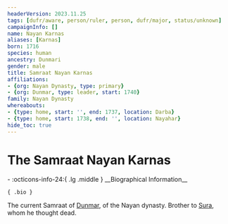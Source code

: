 ```yaml
---
headerVersion: 2023.11.25
tags: [dufr/aware, person/ruler, person, dufr/major, status/unknown]
campaignInfo: []
name: Nayan Karnas
aliases: [Karnas]
born: 1716
species: human
ancestry: Dunmari
gender: male
title: Samraat Nayan Karnas
affiliations:
- {org: Nayan Dynasty, type: primary}
- {org: Dunmar, type: leader, start: 1740}
family: Nayan Dynasty
whereabouts:
- {type: home, start: '', end: 1737, location: Darba}
- {type: home, start: 1738, end: '', location: Nayahar}
hide_toc: true
---
```

# The Samraat Nayan Karnas
<div class="grid cards ext-narrow-margin ext-one-column" markdown>
- :octicons-info-24:{ .lg .middle } __Biographical Information__

    { .bio }

</div>


The current Samraat of [Dunmar](<../../gazetteer/greater-dunmar/realms/dunmar/dunmar.md>), of the Nayan dynasty. Brother to [Sura](<./sura.md>), whom he thought dead. 

